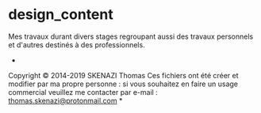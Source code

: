 # design_content
Mes travaux durant divers stages regroupant aussi des travaux personnels et d'autres destinés à des professionnels.





*
Copyright © 2014-2019 SKENAZI Thomas
Ces fichiers ont été créer et modifier par ma propre personne : si vous souhaitez en faire un usage commercial
veuillez me contacter par e-mail : thomas.skenazi@protonmail.com
*

